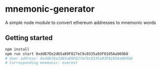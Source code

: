 # mnemonic-generator
A simple node module to convert ethereum addresses to mnemonic words

## Getting started
```bash
npm install
npm run start 0xdd67Ee2d65a89F827eC9c0335a93F8105Aa969b8
# User address: 0xdd67Ee2d65a89F827eC9c0335a93F8105Aa969b8
# Corresponding mnemonic: everest
```
